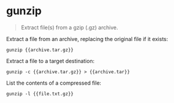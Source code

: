 gunzip
======

> Extract file(s) from a gzip (.gz) archive.

Extract a file from an archive, replacing the original file if it exists:

    gunzip {{archive.tar.gz}}

Extract a file to a target destination:

    gunzip -c {{archive.tar.gz}} > {{archive.tar}}

List the contents of a compressed file:

    gunzip -l {{file.txt.gz}}

